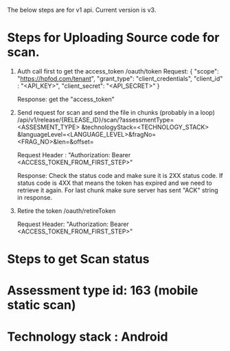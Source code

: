 The below steps are for v1 api. Current version is v3.


# Steps for Uploading Source code for scan.
1. Auth call first to get the access_token
  /oauth/token
    Request:
    {
    "scope": "https://hpfod.com/tenant",
    "grant_type": "client_credentials",
    "client_id" : "<API_KEY>",
    "client_secret": "<API_SECRET>"
    }

    Response:
    get the "access_token"

2.  Send request for scan and send the file in chunks (probably in a loop)
    /api/v1/release/{RELEASE_ID}/scan/?assessmentType=<ASSESMENT_TYPE>
    &technologyStack=<TECHNOLOGY_STACK>
    &languageLevel=<LANGUAGE_LEVEL>&fragNo=<FRAG_NO>&len=<LEN>&offset=<OFFSET>

    Request Header :
        "Authorization: Bearer <ACCESS_TOKEN_FROM_FIRST_STEP>"

    Response:
        Check the status code and make sure it is 2XX status code.
        If status code is 4XX that means the token has expired and we need to retrieve it again.
        For last chunk make sure server has sent "ACK" string in response.


3. Retire the token
    /oauth/retireToken

    Request Header:
         "Authorization: Bearer <ACCESS_TOKEN_FROM_FIRST_STEP>"

# Steps to get Scan status


# Assessment type id: 163 (mobile static scan)
# Technology stack : Android 